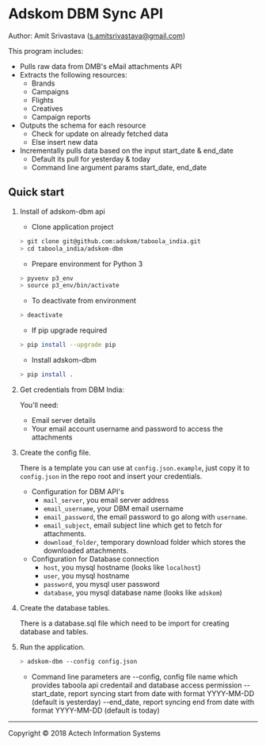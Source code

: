 # Adskom DBM Sync API

Author: Amit Srivastava (s.amitsrivastava@gmail.com)

This program includes:
- Pulls raw data from DMB's eMail attachments API
- Extracts the following resources:
  - Brands
  - Campaigns
  - Flights
  - Creatives
  - Campaign reports
- Outputs the schema for each resource
  - Check for update on already fetched data
  - Else insert new data
- Incrementally pulls data based on the input start_date & end_date
  - Default its pull for yesterday & today
  - Command line argument params start_date, end_date


## Quick start

1. Install of adskom-dbm api
	
	- Clone application project
    ```bash
    > git clone git@github.com:adskom/taboola_india.git
    > cd taboola_india/adskom-dbm

    ```
	
	- Prepare environment for Python 3
	```bash
	> pyvenv p3_env
	> source p3_env/bin/activate
	```
	
	- To deactivate from environment
	```bash
	> deactivate
	```
	
	- If pip upgrade required
	```bash
	> pip install --upgrade pip
	```

	- Install adskom-dbm
    ```bash
    > pip install .
    ```
	

2. Get credentials from DBM India:

    You'll need:
	- Email server details
    - Your email account username and password to access the attachments


3. Create the config file.

    There is a template you can use at `config.json.example`, just copy it to `config.json`
    in the repo root and insert your credentials.
	
	- Configuration for DBM API's
		- `mail_server`, you email server address
	    - `email_username`, your DBM email username 
	    - `email_password`, the email password to go along with `username`.
	    - `email_subject`, email subject line which get to fetch for attachments.
	    - `download_folder`, temporary download folder which stores the downloaded attachments.
    - Configuration for Database connection
    	- `host`, you mysql hostname (looks like `localhost`)
    	- `user`, you mysql hostname 
    	- `password`, you mysql user password 
    	- `database`, you mysql database name (looks like `adskom`)
    

4. Create the database tables.

	There is a database.sql file which need to be import for creating database and tables.
	


5. Run the application.

   ```bash
   > adskom-dbm --config config.json
   ```
   
   - Command line parameters are
   		--config, config file name which provides taboola api credentail and database access permission
   		--start_date, report syncing start from date with format YYYY-MM-DD (default is yesterday)
   		--end_date, report syncing end from date with format YYYY-MM-DD (default is today)


---

Copyright &copy; 2018 Actech Information Systems
